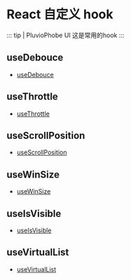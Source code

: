 # React 自定义 hook
::: tip | PluvioPhobe UI
 这是常用的hook
:::

## useDebouce
- [useDebouce](/more/react-hook/use-debouce/)

## useThrottle
- [useThrottle](/more/react-hook/use-throttle/)

## useScrollPosition
- [useScrollPosition](/more/react-hook/use-scroll-position/) 

## useWinSize
- [useWinSize](/more/react-hook/use-win-size/) 

## useIsVisible
- [useIsVisible](/more/react-hook/use-is-visible/) 

## useVirtualList
- [useVirtualList](/more/react-hook/use-virtual-list/) 